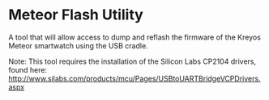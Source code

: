 Meteor Flash Utility
====================

A tool that will allow access to dump and reflash the firmware of the Kreyos Meteor smartwatch using the USB cradle.


Note: This tool requires the installation of the Silicon Labs CP2104 drivers, found here:
http://www.silabs.com/products/mcu/Pages/USBtoUARTBridgeVCPDrivers.aspx
